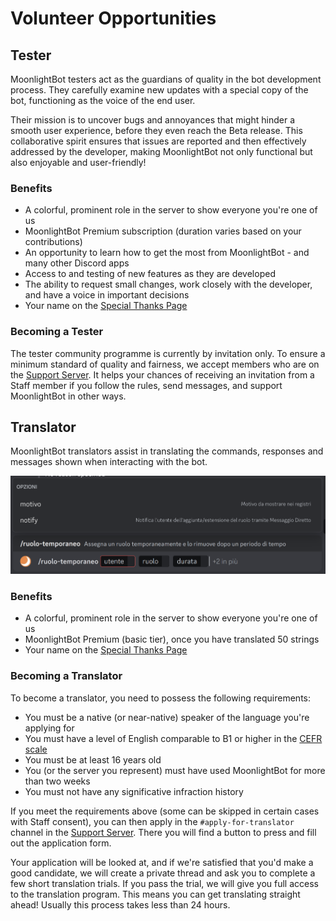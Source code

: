 # Volunteer Opportunities

## Tester

MoonlightBot testers act as the guardians of quality in the bot development process. They carefully examine new updates with a special copy of the bot, functioning as the voice of the end user.

Their mission is to uncover bugs and annoyances that might hinder a smooth user experience, before they even reach the Beta release. This collaborative spirit ensures that issues are reported and then effectively addressed by the developer, making MoonlightBot not only functional but also enjoyable and user-friendly!

### Benefits

- A colorful, prominent role in the server to show everyone you're one of us
- MoonlightBot Premium subscription (duration varies based on your contributions)
- An opportunity to learn how to get the most from MoonlightBot - and many other Discord apps
- Access to and testing of new features as they are developed
- The ability to request small changes, work closely with the developer, and have a voice in important decisions
- Your name on the [Special Thanks Page](./special-thanks.md#testers)

### Becoming a Tester

The tester community programme is currently by invitation only. To ensure a minimum standard of quality and fairness, we accept members who are on the [Support Server](https://discord.gg/hNQWVVC). It helps your chances of receiving an invitation from a Staff member if you follow the rules, send messages, and support MoonlightBot in other ways.

## Translator

MoonlightBot translators assist in translating the commands, responses and messages shown when interacting with the bot.

![The /temprole command translated to Italian](<../.gitbook/assets/TemproleItalianTranslationExample.png>)

### Benefits

- A colorful, prominent role in the server to show everyone you're one of us
- MoonlightBot Premium (basic tier), once you have translated 50 strings
- Your name on the [Special Thanks Page](./special-thanks.md#translators)

### Becoming a Translator

To become a translator, you need to possess the following requirements:

- You must be a native (or near-native) speaker of the language you're applying for
- You must have a level of English comparable to B1 or higher in the [CEFR scale](<https://rm.coe.int/CoERMPublicCommonSearchServices/DisplayDCTMContent?documentId=090000168045bb52>)
- You must be at least 16 years old
- You (or the server you represent) must have used MoonlightBot for more than two weeks
- You must not have any significative infraction history

If you meet the requirements above (some can be skipped in certain cases with Staff consent), you can then apply in the `#apply-for-translator` channel in the [Support Server](https://discord.gg/hNQWVVC). There you will find a button to press and fill out the application form.

Your application will be looked at, and if we're satisfied that you'd make a good candidate, we will create a private thread and ask you to complete a few short translation trials. If you pass the trial, we will give you full access to the translation program. This means you can get translating straight ahead! Usually this process takes less than 24 hours.
